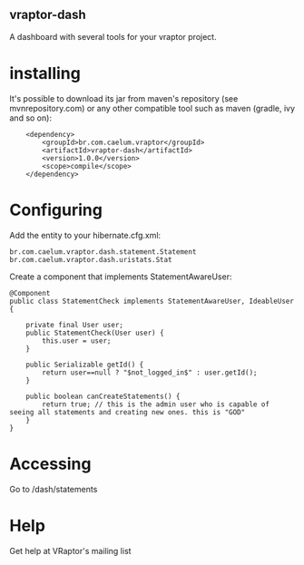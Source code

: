 ## vraptor-dash

A dashboard with several tools for your vraptor project.

# installing

It's possible to download its jar from maven's repository (see mvnrepository.com) or any other compatible tool such as maven (gradle, ivy and so on):

		<dependency>
			<groupId>br.com.caelum.vraptor</groupId>
			<artifactId>vraptor-dash</artifactId>
			<version>1.0.0</version>
			<scope>compile</scope>
		</dependency>


# Configuring

Add the entity to your hibernate.cfg.xml:

	br.com.caelum.vraptor.dash.statement.Statement
	br.com.caelum.vraptor.dash.uristats.Stat
	
Create a component that implements StatementAwareUser:

	@Component
	public class StatementCheck implements StatementAwareUser, IdeableUser {
	
		private final User user;
		public StatementCheck(User user) {
			this.user = user;
		}
		
		public Serializable getId() {
			return user==null ? "$not_logged_in$" : user.getId();
		}
	
		public boolean canCreateStatements() {
			return true; // this is the admin user who is capable of seeing all statements and creating new ones. this is "GOD"
		}
	}

# Accessing

Go to /dash/statements

# Help

Get help at VRaptor's mailing list